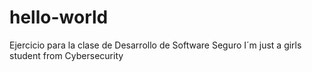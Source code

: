 # hello-world
Ejercicio para la clase de Desarrollo de Software Seguro
I´m just a girls student from Cybersecurity
